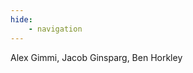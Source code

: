 ```yaml
---
hide:
    - navigation
---
```


<!-- TODO(#255): Update people.md Documentation -->

Alex Gimmi, Jacob Ginsparg, Ben Horkley

<!-- TODO(#255): Add maintainer badges similar to how Pydantic does it: https://github.com/pydantic/pydantic/blob/main/docs/pydantic_people.md -->
